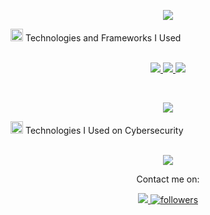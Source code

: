 <link rel="stylesheet" href="https://cdnjs.cloudflare.com/ajax/libs/font-awesome/5.15.1/css/all.min.css" integrity="sha512-mBZTDmW/0LWfMCC6n2Cdqg3hTgRUW1XyHEeDLAMgBc9zIzUtoMyDbVZ4RJe5h6QQuBbgHfhrv8tK/RzwJMgd+RQ==" crossorigin="anonymous" />

<p align="center">
  <a href="https://github.com/DenverCoder1/readme-typing-svg"><img src="https://readme-typing-svg.herokuapp.com?lines=I'm+Amlakie+Skilled+Web+and+App+Developer;I'm+Cyber+Expert;&center=true&width=500&height=50"></a>
</p>
<p>
<div display="flex">
 <img src="https://media4.giphy.com/media/MIGbtLZoVjbl0bYbAd/giphy.gif?cid=ecf05e472t2h0i8d7dcjaoau9iqtchhr899hxmpxzzgc7lyw&rid=giphy.gif" width="20"> Technologies and Frameworks I Used
</div>
<br>

<p align="center">
  <a href="">
    <img src="https://skillicons.dev/icons?i=androidstudio,java,kotlin,flutter,react" />
    <img src="https://skillicons.dev/icons?i=vue,nuxtjs,js,ts,docker,tailwind,bootstrap,css,firebase" />
        <img src="https://skillicons.dev/icons?i=angular,react,figma,html,laravel,mysql,py,vite,symfony" />
        


  </a>
</p>
<br>
<p align="center">
  <a href="https://github.com/DenverCoder1/readme-typing-svg"><img src="https://readme-typing-svg.herokuapp.com?lines=I'm+Cyber+Expert;&center=true&width=500&height=50"></a>
</p>
<p>
<div display="flex">
 <img src="https://media4.giphy.com/media/MIGbtLZoVjbl0bYbAd/giphy.gif?cid=ecf05e472t2h0i8d7dcjaoau9iqtchhr899hxmpxzzgc7lyw&rid=giphy.gif" width="20"> Technologies I Used on Cybersecurity
</div>
<br>
<p align="center">
  <a href="">
    <img src="https://skillicons.dev/icons?i=kali" />
  </a>
</p>

<p align="center">Contact me on:</p>

<p align="center">

   <a href="https://www.upwork.com/freelancers/~01c6cc31fafe0b9c97">
     <img src="https://camo.githubusercontent.com/7cd478b0991a2887b86b80b07f56e6d6c480aab0d41d28a1564d3bd3ebd59422/68747470733a2f2f696d672e736869656c64732e696f2f7374617469632f76313f7374796c653d666f722d7468652d6261646765266d6573736167653d5570776f726b26636f6c6f723d323232323232266c6f676f3d5570776f726b266c6f676f436f6c6f723d364644413434266c6162656c3d">
   </a>
        <a 
            href="https://github.com/amlakie-t">
            <img 
                alt="followers" 
                title="Follow me on GitHub" 
                src="https://img.shields.io/github/followers/amlakie-t?color=236ad3&labelColor=1155ba&style=for-the-badge&logo=github&label=Follow" 
                target="_blank"/>
        </a>
      
  </p>


